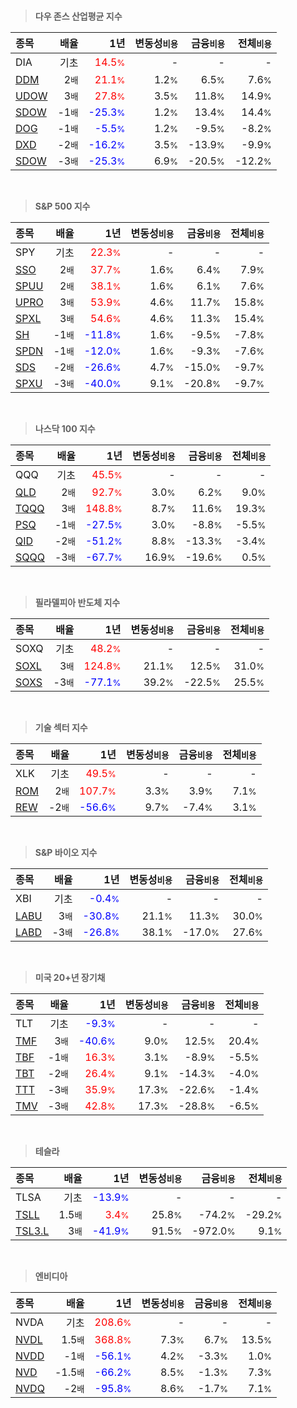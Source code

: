 <br>

> **다우 존스 산업평균 지수**

| **종목** | **배율** | **1년** | **변동성<small>비용</small>** | **금융<small>비용</small>** | **전체<small>비용</small>** |
| :------- | -------: | ------: | --------------: | ------------: | ------------: |
| DIA | 기초 | <span style="color: red">14.5<small>%</small></span> | - | - | - |
| [DDM](/ddm/) | 2<small>배</small> | <span style="color: red">21.1<small>%</small></span> | 1.2<small>%</small> | 6.5<small>%</small> | 7.6<small>%</small> |
| [UDOW](/udow/) | 3<small>배</small> | <span style="color: red">27.8<small>%</small></span> | 3.5<small>%</small> | 11.8<small>%</small> | 14.9<small>%</small> |
| [SDOW](/sdow/) | -1<small>배</small> | <span style="color: blue">-25.3<small>%</small></span> | 1.2<small>%</small> | 13.4<small>%</small> | 14.4<small>%</small> |
| [DOG](/dog/) | -1<small>배</small> | <span style="color: blue">-5.5<small>%</small></span> | 1.2<small>%</small> | -9.5<small>%</small> | -8.2<small>%</small> |
| [DXD](/dxd/) | -2<small>배</small> | <span style="color: blue">-16.2<small>%</small></span> | 3.5<small>%</small> | -13.9<small>%</small> | -9.9<small>%</small> |
| [SDOW](/sdow/) | -3<small>배</small> | <span style="color: blue">-25.3<small>%</small></span> | 6.9<small>%</small> | -20.5<small>%</small> | -12.2<small>%</small> |

<br>

> **S&P 500 지수**

| **종목** | **배율** | **1년** | **변동성<small>비용</small>** | **금융<small>비용</small>** | **전체<small>비용</small>** |
| :------- | -------: | ------: | --------------: | ------------: | ------------: |
| SPY | 기초 | <span style="color: red">22.3<small>%</small></span> | - | - | - |
| [SSO](/sso/) | 2<small>배</small> | <span style="color: red">37.7<small>%</small></span> | 1.6<small>%</small> | 6.4<small>%</small> | 7.9<small>%</small> |
| [SPUU](/spuu/) | 2<small>배</small> | <span style="color: red">38.1<small>%</small></span> | 1.6<small>%</small> | 6.1<small>%</small> | 7.6<small>%</small> |
| [UPRO](/upro/) | 3<small>배</small> | <span style="color: red">53.9<small>%</small></span> | 4.6<small>%</small> | 11.7<small>%</small> | 15.8<small>%</small> |
| [SPXL](/spxl/) | 3<small>배</small> | <span style="color: red">54.6<small>%</small></span> | 4.6<small>%</small> | 11.3<small>%</small> | 15.4<small>%</small> |
| [SH](/sh/) | -1<small>배</small> | <span style="color: blue">-11.8<small>%</small></span> | 1.6<small>%</small> | -9.5<small>%</small> | -7.8<small>%</small> |
| [SPDN](/spdn/) | -1<small>배</small> | <span style="color: blue">-12.0<small>%</small></span> | 1.6<small>%</small> | -9.3<small>%</small> | -7.6<small>%</small> |
| [SDS](/sds/) | -2<small>배</small> | <span style="color: blue">-26.6<small>%</small></span> | 4.7<small>%</small> | -15.0<small>%</small> | -9.7<small>%</small> |
| [SPXU](/spxu/) | -3<small>배</small> | <span style="color: blue">-40.0<small>%</small></span> | 9.1<small>%</small> | -20.8<small>%</small> | -9.7<small>%</small> |

<br>

> **나스닥 100 지수**

| **종목** | **배율** | **1년** | **변동성<small>비용</small>** | **금융<small>비용</small>** | **전체<small>비용</small>** |
| :------- | -------: | ------: | --------------: | ------------: | ------------: |
| QQQ | 기초 | <span style="color: red">45.5<small>%</small></span> | - | - | - |
| [QLD](/qld/) | 2<small>배</small> | <span style="color: red">92.7<small>%</small></span> | 3.0<small>%</small> | 6.2<small>%</small> | 9.0<small>%</small> |
| [TQQQ](/tqqq/) | 3<small>배</small> | <span style="color: red">148.8<small>%</small></span> | 8.7<small>%</small> | 11.6<small>%</small> | 19.3<small>%</small> |
| [PSQ](/psq/) | -1<small>배</small> | <span style="color: blue">-27.5<small>%</small></span> | 3.0<small>%</small> | -8.8<small>%</small> | -5.5<small>%</small> |
| [QID](/qid/) | -2<small>배</small> | <span style="color: blue">-51.2<small>%</small></span> | 8.8<small>%</small> | -13.3<small>%</small> | -3.4<small>%</small> |
| [SQQQ](/sqqq/) | -3<small>배</small> | <span style="color: blue">-67.7<small>%</small></span> | 16.9<small>%</small> | -19.6<small>%</small> | 0.5<small>%</small> |

<br>

> **필라델피아 반도체 지수**

| **종목** | **배율** | **1년** | **변동성<small>비용</small>** | **금융<small>비용</small>** | **전체<small>비용</small>** |
| :------- | -------: | ------: | --------------: | ------------: | ------------: |
| SOXQ | 기초 | <span style="color: red">48.2<small>%</small></span> | - | - | - |
| [SOXL](/soxl/) | 3<small>배</small> | <span style="color: red">124.8<small>%</small></span> | 21.1<small>%</small> | 12.5<small>%</small> | 31.0<small>%</small> |
| [SOXS](/soxs/) | -3<small>배</small> | <span style="color: blue">-77.1<small>%</small></span> | 39.2<small>%</small> | -22.5<small>%</small> | 25.5<small>%</small> |

<br>

> **기술 섹터 지수**

| **종목** | **배율** | **1년** | **변동성<small>비용</small>** | **금융<small>비용</small>** | **전체<small>비용</small>** |
| :------- | -------: | ------: | --------------: | ------------: | ------------: |
| XLK | 기초 | <span style="color: red">49.5<small>%</small></span> | - | - | - |
| [ROM](/rom/) | 2<small>배</small> | <span style="color: red">107.7<small>%</small></span> | 3.3<small>%</small> | 3.9<small>%</small> | 7.1<small>%</small> |
| [REW](/rew/) | -2<small>배</small> | <span style="color: blue">-56.6<small>%</small></span> | 9.7<small>%</small> | -7.4<small>%</small> | 3.1<small>%</small> |

<br>

> **S&P 바이오 지수**

| **종목** | **배율** | **1년** | **변동성<small>비용</small>** | **금융<small>비용</small>** | **전체<small>비용</small>** |
| :------- | -------: | ------: | --------------: | ------------: | ------------: |
| XBI | 기초 | <span style="color: blue">-0.4<small>%</small></span> | - | - | - |
| [LABU](/labu/) | 3<small>배</small> | <span style="color: blue">-30.8<small>%</small></span> | 21.1<small>%</small> | 11.3<small>%</small> | 30.0<small>%</small> |
| [LABD](/labd/) | -3<small>배</small> | <span style="color: blue">-26.8<small>%</small></span> | 38.1<small>%</small> | -17.0<small>%</small> | 27.6<small>%</small> |

<br>

> **미국 20+년 장기채**

| **종목** | **배율** | **1년** | **변동성<small>비용</small>** | **금융<small>비용</small>** | **전체<small>비용</small>** |
| :------- | -------: | ------: | --------------: | ------------: | ------------: |
| TLT | 기초 | <span style="color: blue">-9.3<small>%</small></span> | - | - | - |
| [TMF](/tmf/) | 3<small>배</small> | <span style="color: blue">-40.6<small>%</small></span> | 9.0<small>%</small> | 12.5<small>%</small> | 20.4<small>%</small> |
| [TBF](/tbf/) | -1<small>배</small> | <span style="color: red">16.3<small>%</small></span> | 3.1<small>%</small> | -8.9<small>%</small> | -5.5<small>%</small> |
| [TBT](/tbt/) | -2<small>배</small> | <span style="color: red">26.4<small>%</small></span> | 9.1<small>%</small> | -14.3<small>%</small> | -4.0<small>%</small> |
| [TTT](/ttt/) | -3<small>배</small> | <span style="color: red">35.9<small>%</small></span> | 17.3<small>%</small> | -22.6<small>%</small> | -1.4<small>%</small> |
| [TMV](/tmv/) | -3<small>배</small> | <span style="color: red">42.8<small>%</small></span> | 17.3<small>%</small> | -28.8<small>%</small> | -6.5<small>%</small> |

<br>

> **테슬라**

| **종목** | **배율** | **1년** | **변동성<small>비용</small>** | **금융<small>비용</small>** | **전체<small>비용</small>** |
| :------- | -------: | ------: | --------------: | ------------: | ------------: |
| TLSA | 기초 | <span style="color: blue">-13.9<small>%</small></span> | - | - | - |
| [TSLL](/tsll/) | 1.5<small>배</small> | <span style="color: red">3.4<small>%</small></span> | 25.8<small>%</small> | -74.2<small>%</small> | -29.2<small>%</small> |
| [TSL3.L](/tsl3/) | 3<small>배</small> | <span style="color: blue">-41.9<small>%</small></span> | 91.5<small>%</small> | -972.0<small>%</small> | 9.1<small>%</small> |

<br>

> **엔비디아**

| **종목** | **배율** | **1년** | **변동성<small>비용</small>** | **금융<small>비용</small>** | **전체<small>비용</small>** |
| :------- | -------: | ------: | --------------: | ------------: | ------------: |
| NVDA | 기초 | <span style="color: red">208.6<small>%</small></span> | - | - | - |
| [NVDL](/nvdl/) | 1.5<small>배</small> | <span style="color: red">368.8<small>%</small></span> | 7.3<small>%</small> | 6.7<small>%</small> | 13.5<small>%</small> |
| [NVDD](/nvdd/) | -1<small>배</small> | <span style="color: blue">-56.1<small>%</small></span> | 4.2<small>%</small> | -3.3<small>%</small> | 1.0<small>%</small> |
| [NVD](/nvd/) | -1.5<small>배</small> | <span style="color: blue">-66.2<small>%</small></span> | 8.5<small>%</small> | -1.3<small>%</small> | 7.3<small>%</small> |
| [NVDQ](/nvdq/) | -2<small>배</small> | <span style="color: blue">-95.8<small>%</small></span> | 8.6<small>%</small> | -1.7<small>%</small> | 7.1<small>%</small> |